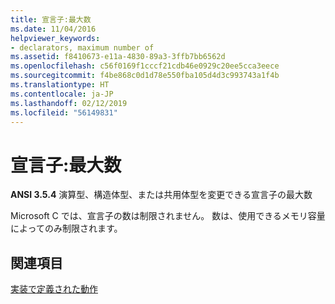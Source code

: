 ```yaml
---
title: 宣言子:最大数
ms.date: 11/04/2016
helpviewer_keywords:
- declarators, maximum number of
ms.assetid: f8410673-e11a-4830-89a3-3ffb7bb6562d
ms.openlocfilehash: c56f0169f1cccf21cdb46e0929c20ee5cca3eece
ms.sourcegitcommit: f4be868c0d1d78e550fba105d4d3c993743a1f4b
ms.translationtype: HT
ms.contentlocale: ja-JP
ms.lasthandoff: 02/12/2019
ms.locfileid: "56149831"
---
```

# <a name="declarators-maximum-number"></a>宣言子:最大数

**ANSI 3.5.4** 演算型、構造体型、または共用体型を変更できる宣言子の最大数

Microsoft C では、宣言子の数は制限されません。 数は、使用できるメモリ容量によってのみ制限されます。

## <a name="see-also"></a>関連項目

[実装で定義された動作](../c-language/implementation-defined-behavior.md)
